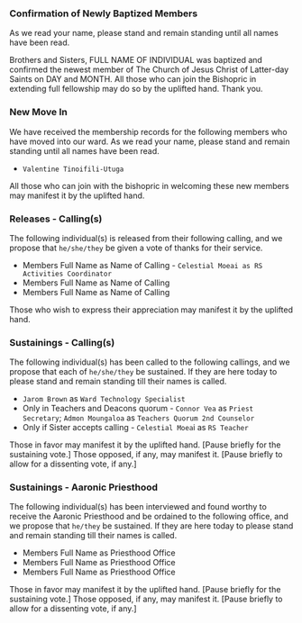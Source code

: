 ### Confirmation of Newly Baptized Members
As we read your name, please stand and remain standing until all names have been read.

Brothers and Sisters,
FULL NAME OF INDIVIDUAL was baptized and confirmed the newest member of The Church of Jesus Christ of Latter-day Saints on DAY and MONTH. All those who can join the Bishopric in extending full fellowship may do so by the uplifted hand. Thank you.

### New Move In
We have received the membership records for the following members who have moved into our ward. 
As we read your name, please stand and remain standing until all names have been read.

+ `Valentine Tinoifili-Utuga`

All those who can join with the bishopric in welcoming these new members may manifest it by the uplifted hand.

### Releases - Calling(s)
The following individual(s) is released from their following calling, and we propose that `he/she/they` be given a vote of thanks for their service.

+ Members Full Name as Name of Calling - `Celestial Moeai as RS Activities Coordinator`
+ Members Full Name as Name of Calling
+ Members Full Name as Name of Calling

Those who wish to express their appreciation may manifest it by the uplifted hand.

### Sustainings - Calling(s)
The following individual(s) has been called to the following callings, and we propose that each of `he/she/they` be sustained. If they are here today to please stand and remain standing till their names is called.

+ `Jarom Brown` as `Ward Technology Specialist`
+ Only in Teachers and Deacons quorum - `Connor Vea` as `Priest Secretary`; `Admon Moungaloa` as `Teachers Quorum 2nd Counselor`
+ Only if Sister accepts calling - `Celestial Moea`i as `RS Teacher`
  
Those in favor may manifest it by the uplifted hand. [Pause briefly for the sustaining vote.]
Those opposed, if any, may manifest it. [Pause briefly to allow for a dissenting vote, if any.]

### Sustainings - Aaronic Priesthood
The following individual(s) has been interviewed and found worthy to receive the Aaronic Priesthood and be ordained to the following office, and we propose that `he/they` be sustained. If they are here today to please stand and remain standing till their names is called.

+ Members Full Name as Priesthood Office
+ Members Full Name as Priesthood Office
+ Members Full Name as Priesthood Office
  
Those in favor may manifest it by the uplifted hand. [Pause briefly for the sustaining vote.]
Those opposed, if any, may manifest it. [Pause briefly to allow for a dissenting vote, if any.]

